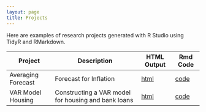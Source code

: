 ```yaml
---
layout: page
title: Projects
---
```


Here are examples of research projects generated with R Studio using TidyR and RMarkdown.

Project | Description | HTML Output | Rmd Code
--- | --- | --- | ---
Averaging Forecast | Forecast for Inflation | [html](https://kieranstewart-phillips.github.io/Upload_inflation/) | [code](https://github.com/KieranStewart-Phillips/Upload_inflation)
VAR Model Housing | Constructing a VAR model for housing and bank loans | [html](https://kieranstewart-phillips.github.io/VAR-Project) | [code](https://github.com/KieranStewart-Phillips/VAR-Project)